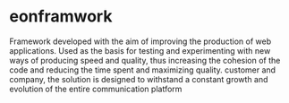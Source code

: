 eonframwork
===========

Framework developed with the aim of improving the production of web applications. Used as the basis for testing and experimenting with new ways of producing speed and quality, thus increasing the cohesion of the code and reducing the time spent and maximizing quality. customer and company, the solution is designed to withstand a constant growth and evolution of the entire communication platform